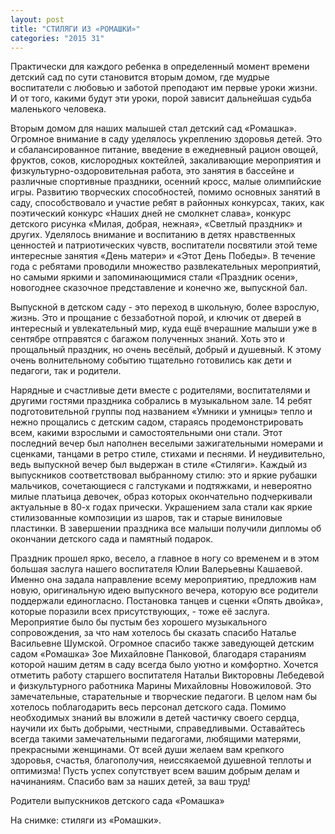 ```yaml
---
layout: post
title: "СТИЛЯГИ ИЗ «РОМАШКИ»"
categories: "2015 31"
---
```


Практически для каждого ребенка в определенный момент времени детский сад по сути становится вторым домом, где мудрые воспитатели с любовью и заботой преподают им первые уроки жизни. И от того, какими будут эти уроки, порой зависит дальнейшая судьба маленького человека.

Вторым домом для наших малышей стал детский сад «Ромашка». Огромное внимание в саду уделялось укреплению здоровья детей. Это и сбалансированное питание, введение в ежедневный рацион овощей, фруктов, соков, кислородных коктейлей, закаливающие мероприятия и физкультурно-оздоровительная работа, это занятия в бассейне и различные спортивные праздники, осенний кросс, малые олимпийские игры. Развитию творческих способностей, помимо основных занятий в саду, способствовало и участие ребят в районных конкурсах, таких, как поэтический конкурс «Наших дней не смолкнет слава», конкурс детского рисунка «Милая, добрая, нежная», «Светлый праздник» и других. Уделялось внимание и воспитанию в детях нравственных ценностей и патриотических чувств, воспитатели посвятили этой теме интересные занятия «День матери» и «Этот День Победы». В течение года с ребятами проводили множество развлекательных мероприятий, но самыми яркими и запоминающимися стали «Праздник осени», новогоднее сказочное представление и конечно же, выпускной бал.

Выпускной в детском саду - это переход в школьную, более взрослую, жизнь. Это и прощание с беззаботной порой, и ключик от дверей в интересный и увлекательный мир, куда ещё вчерашние малыши уже в сентябре отправятся с багажом полученных знаний. Хоть это и прощальный праздник, но очень весёлый, добрый и душевный. К этому очень волнительному событию тщательно готовились как дети и педагоги, так и родители.



Нарядные и счастливые дети вместе с родителями, воспитателями и другими гостями праздника собрались в музыкальном зале. 14 ребят подготовительной группы под названием «Умники и умницы» тепло и нежно прощались с детским садом, стараясь продемонстрировать всем, какими взрослыми и самостоятельными они стали. Этот последний вечер был наполнен веселыми зажигательными номерами и сценками, танцами в ретро стиле, стихами и песнями. И неудивительно, ведь выпускной вечер был выдержан в стиле «Стиляги». Каждый из выпускников соответствовал выбранному стилю: это и яркие рубашки мальчиков, сочетающиеся с галстуками и подтяжками, и невероятно милые платьица девочек, образ которых окончательно подчеркивали актуальные в 80-х годах прически. Украшением зала стали как яркие стилизованные композиции из шаров, так и старые виниловые пластинки. В завершении праздника все малыши получили дипломы об окончании детского сада и памятный подарок.



Праздник прошел ярко, весело, а главное в ногу со временем и в этом большая заслуга нашего воспитателя Юлии Валерьевны Кашаевой. Именно она задала направление всему мероприятию, предложив нам новую, оригинальную идею выпускного вечера, которую все родители поддержали единогласно. Постановка танцев и сценки «Опять двойка», которые поразили всех присутствующих, - тоже её заслуга. Мероприятие было бы пустым без хорошего музыкального сопровождения, за что нам хотелось бы сказать спасибо Наталье Васильевне Шумской. Огромное спасибо также заведующей детским садом «Ромашка» Зое Михайловне Панковой, благодаря стараниям которой нашим детям в саду всегда было уютно и комфортно. Хочется отметить работу старшего воспитателя Натальи Викторовны Лебедевой и физкультурного работника Марины Михайловны Новожиловой. Это замечательные, старательные и творческие педагоги. В целом нам бы хотелось поблагодарить весь персонал детского сада. Помимо необходимых знаний вы вложили в детей частичку своего сердца, научили их быть добрыми, честными, справедливыми. Оставайтесь всегда такими замечательными педагогами, любящими матерями, прекрасными женщинами. От всей души желаем вам крепкого здоровья, счастья, благополучия, неиссякаемой душевной теплоты и оптимизма! Пусть успех сопутствует всем вашим добрым делам и начинаниям. Спасибо вам за наших детей, за ваш труд!



Родители выпускников детского сада «Ромашка»



На снимке: стиляги из «Ромашки».


